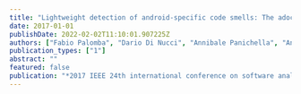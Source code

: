 ```yaml
---
title: "Lightweight detection of android-specific code smells: The adoctor project"
date: 2017-01-01
publishDate: 2022-02-02T11:10:01.907225Z
authors: ["Fabio Palomba", "Dario Di Nucci", "Annibale Panichella", "Andy Zaidman", "Andrea De Lucia"]
publication_types: ["1"]
abstract: ""
featured: false
publication: "*2017 IEEE 24th international conference on software analysis, evolution and reengineering (SANER)*"
---
```


